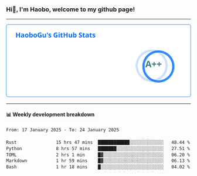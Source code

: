 <!--<h2 align="center"> Hi👋, I'm Haobo, welcome to my github page! </h2>-->
### Hi👋, I'm Haobo, welcome to my github page!
-------

<img href="https://github.com/HaoboGu" src="assets/stats.svg" alt="github stats" /> 

-------

#### 📊 **Weekly development breakdown**
<!--START_SECTION:waka-->

```txt
From: 17 January 2025 - To: 24 January 2025

Rust               15 hrs 47 mins  ████████████░░░░░░░░░░░░░   48.44 %
Python             8 hrs 57 mins   ███████░░░░░░░░░░░░░░░░░░   27.51 %
TOML               2 hrs 1 min     █▓░░░░░░░░░░░░░░░░░░░░░░░   06.20 %
Markdown           1 hr 59 mins    █▓░░░░░░░░░░░░░░░░░░░░░░░   06.13 %
Bash               1 hr 18 mins    █░░░░░░░░░░░░░░░░░░░░░░░░   04.02 %
```

<!--END_SECTION:waka-->
<!--
backup url: https://github-readme-status-dusky-ten.vercel.app/api?username=HaoboGu&count_private=true&show_icons=true&theme=transparent&border_color=2f80ed
-->
<!--
**HaoboGu/HaoboGu** is a ✨ _special_ ✨ repository because its `README.md` (this file) appears on your GitHub profile.

Here are some ideas to get you started:

- 🔭 I’m currently working on AI-assisted programming tools
- 🌱 I’m currently learning ...
- 👯 I’m looking to collaborate on ...
- 🤔 I’m looking for help with ...
- 💬 Ask me about ...
- 📫 How to reach me: ...
- 😄 Pronouns: ...
- ⚡ Fun fact: ...
-->
